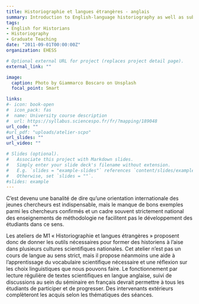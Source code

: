 ```yaml
---
title: Historiographie et langues étrangères - anglais
summary: Introduction to English-language historiography as well as subject-specific vocabulary for first-year History Masters' students at EHESS. Taught in 2011-2012 and 2012-2013.
tags:
- English for Historians
- Historiography
- Graduate Teaching
date: "2011-09-01T00:00:00Z"
organization: EHESS

# Optional external URL for project (replaces project detail page).
external_link: ""

image:
  caption: Photo by Giammarco Boscaro on Unsplash   
  focal_point: Smart

links:
#- icon: book-open
#  icon_pack: fas
#  name: University course description
#  url: https://syllabus.sciencespo.fr/fr/?mapping/189048
url_code: ""
#url_pdf: "uploads/atelier-scpo"
url_slides: ""
url_video: ""

# Slides (optional).
#   Associate this project with Markdown slides.
#   Simply enter your slide deck's filename without extension.
#   E.g. `slides = "example-slides"` references `content/slides/example-slides.md`.
#   Otherwise, set `slides = ""`.
#slides: example
---
```


C’est devenu une banalité de dire qu’une orientation internationale des jeunes chercheurs est indispensable, mais le manque de bons exemples parmi les chercheurs conﬁrmés et un cadre souvent strictement national des enseignements de méthodologie ne facilitent pas le développement des étudiants dans ce sens.

Les ateliers de M1 « Historiographie et langues étrangères » proposent donc de donner les outils nécessaires pour former des historiens à l’aise dans plusieurs cultures scientiﬁques nationales. Cet atelier n’est pas un cours de langue au sens strict, mais il propose néanmoins une aide à l’apprentissage du vocabulaire scientiﬁque nécessaire et une réﬂexion sur les choix linguistiques que nous pouvons faire. Le fonctionnement par lecture régulière de textes scientiﬁques en langue anglaise, suivi de discussions au sein du séminaire en français devrait permettre à tous les étudiants de participer et de progresser. Des intervenants extérieurs complèteront les acquis selon les thématiques des séances.